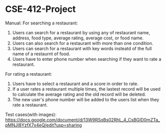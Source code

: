 # CSE-412-Project
Manual:
For searching a restaurant:
1. Users can search for a restaurant by using any of restaurant name, address, food type, average rating, average cost, or food name.
2. Users can also search for a restaurant with more than one condition.
3. Users can search for a restaurant with key words insteatd of the full name of a restaurnt of food.
4. Users have to enter phone number when searching if they want to rate a restaurant.

For rating a restaurant:
1. Users have to select a restaurant and a score in order to rate.
2. If a user rates a restaurant multiple times, the lastest record will be used to calculate the average rating and the old record will be deleted.
3. The new user's phone number will be added to the users list when they rate a restaurant.

Test cases(with images):
https://docs.google.com/document/d/13W9RSqBs02RhL_4_CsBGlD0mZTa_pMNJI8YzfX7x4eQ/edit?usp=sharing
